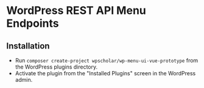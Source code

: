 # WordPress REST API Menu Endpoints

## Installation

- Run `composer create-project wpscholar/wp-menu-ui-vue-prototype` from the WordPress plugins directory.
- Activate the plugin from the "Installed Plugins" screen in the WordPress admin.
